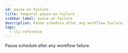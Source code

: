 ```yaml
---
id: pause-on-failure
title: temporal pause-on-failure
sidebar_label: pause-on-failure
description: Pause schedule after any workflow failure.
tags:
  - cli-reference
---
```


Pause schedule after any workflow failure.
